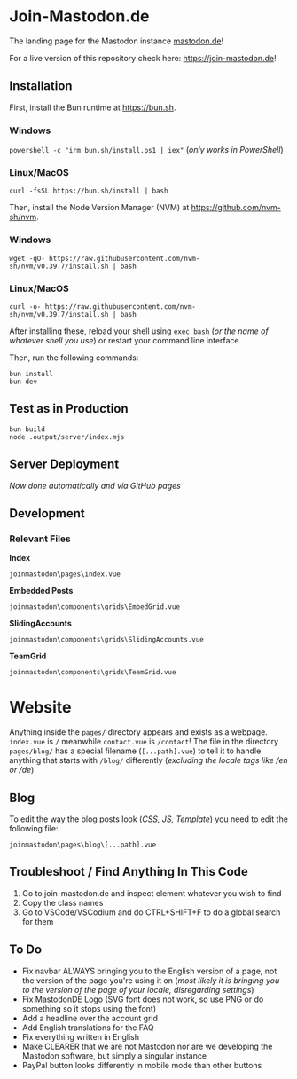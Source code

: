 # Join-Mastodon.de

The landing page for the Mastodon instance [mastodon.de](https://mastodon.de)!

For a live version of this repository check here: https://join-mastodon.de! 

## Installation

First, install the Bun runtime at https://bun.sh.

### Windows
`powershell -c "irm bun.sh/install.ps1 | iex"` (*only works in PowerShell*)

### Linux/MacOS
`curl -fsSL https://bun.sh/install | bash`

Then, install the Node Version Manager (NVM) at https://github.com/nvm-sh/nvm.

### Windows
`wget -qO- https://raw.githubusercontent.com/nvm-sh/nvm/v0.39.7/install.sh | bash`

### Linux/MacOS
`curl -o- https://raw.githubusercontent.com/nvm-sh/nvm/v0.39.7/install.sh | bash`

After installing these, reload your shell using `exec bash` (*or the name of whatever shell you use*) or restart your command line interface. 

Then, run the following commands:

```
bun install
bun dev
```

## Test as in Production

```
bun build
node .output/server/index.mjs
```

## Server Deployment

*Now done automatically and via GitHub pages*


## Development

### Relevant Files

**Index**

`joinmastodon\pages\index.vue`

**Embedded Posts**

`joinmastodon\components\grids\EmbedGrid.vue`

**SlidingAccounts**

`joinmastodon\components\grids\SlidingAccounts.vue`

**TeamGrid**

`joinmastodon\components\grids\TeamGrid.vue`

# Website

Anything inside the `pages/` directory appears and exists as a webpage. `index.vue` is `/` meanwhile `contact.vue` is `/contact`! The file in the directory `pages/blog/` has a special filename (`[...path].vue`) to tell it to handle anything that starts with `/blog/` differently (*excluding the locale tags like /en or /de*)

## Blog

To edit the way the blog posts look (*CSS, JS, Template*) you need to edit the following file:

`joinmastodon\pages\blog\[...path].vue`


## Troubleshoot / Find Anything In This Code

1. Go to join-mastodon.de and inspect element whatever you wish to find
2. Copy the class names
3. Go to VSCode/VSCodium and do CTRL+SHIFT+F to do a global search for them


## To Do

- Fix navbar ALWAYS bringing you to the English version of a page, not the version of the page you're using it on (*most likely it is bringing you to the version of the page of your locale, disregarding settings*)
- Fix MastodonDE Logo (SVG font does not work, so use PNG or do something so it stops using the font)
- Add a headline over the account grid
- Add English translations for the FAQ
- Fix everything written in English
- Make CLEARER that we are not Mastodon nor are we developing the Mastodon software, but simply a singular instance
- PayPal button looks differently in mobile mode than other buttons